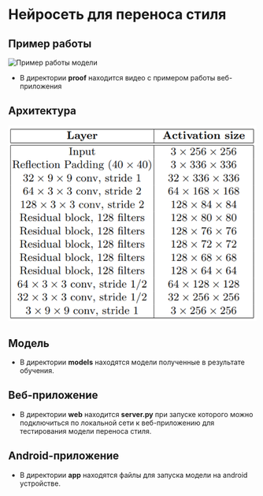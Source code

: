 # Нейросеть для переноса стиля
## Пример работы
<img src="images/example.png" alt="Пример работы модели">

- В директории **proof** находится видео с примером работы веб-приложения

## Архитектура
<img src="images/network.PNG" alt="Пример работы модели">

## Модель
- В директории **models** находятся модели полученные в результате обучения.
 
## Веб-приложение
- В директории **web** находится **server.py** при запуске которого можно подключиться по локальной сети к веб-приложению для тестирования модели переноса стиля.

## Android-приложение
- В директории **app** находятся файлы для запуска модели на android устройстве.
